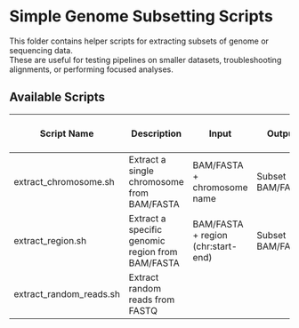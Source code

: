# Simple Genome Subsetting Scripts

This folder contains helper scripts for extracting subsets of genome or sequencing data.  
These are useful for testing pipelines on smaller datasets, troubleshooting alignments, or performing focused analyses.

## Available Scripts

| Script Name              | Description                                              | Input                         | Output                           | Notes / Tool Options |
|---------------------------|----------------------------------------------------------|-------------------------------|----------------------------------|-----------------------|
| extract_chromosome.sh     | Extract a single chromosome from BAM/FASTA               | BAM/FASTA + chromosome name   | Subset BAM/FASTA                  | Requires samtools     |
| extract_region.sh         | Extract a specific genomic region from BAM/FASTA         | BAM/FASTA + region (chr:start-end) | Subset BAM/FASTA           | Useful for zooming in |
| extract_random_reads.sh   | Extract random reads from FASTQ 
